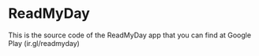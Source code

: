 ReadMyDay
=========
This is the source code of the ReadMyDay app that you can find at Google Play (ir.gl/readmyday)
